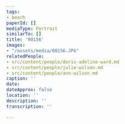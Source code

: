 ```yaml
---
tags:
- beach
paperId: []
mediaType: Portrait
similarTo: []
title: '00156'
images:
- "/assets/media/00156.JPG"
relatedPeople:
- src/content/people/doris-adeline-ward.md
- src/content/people/julie-wilson.md
- src/content/people/ann-wilson.md
caption: ''
date: 
dateApprox: false
location: ''
description: ''
transcription: ''

---
```

